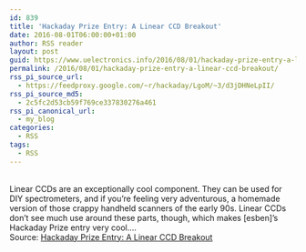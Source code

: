 ```yaml
---
id: 839
title: 'Hackaday Prize Entry: A Linear CCD Breakout'
date: 2016-08-01T06:00:00+01:00
author: RSS reader
layout: post
guid: https://www.uelectronics.info/2016/08/01/hackaday-prize-entry-a-linear-ccd-breakout/
permalink: /2016/08/01/hackaday-prize-entry-a-linear-ccd-breakout/
rss_pi_source_url:
  - https://feedproxy.google.com/~r/hackaday/LgoM/~3/d3jDHNeLpII/
rss_pi_source_md5:
  - 2c5fc2d53cb59f769ce337830276a461
rss_pi_canonical_url:
  - my_blog
categories:
  - RSS
tags:
  - RSS
---
```

&#013;  
Linear CCDs are an exceptionally cool component. They can be used for DIY spectrometers, and if you’re feeling very adventurous, a homemade version of those crappy handheld scanners of the early 90s. Linear CCDs don’t see much use around these parts, though, which makes [esben]’s Hackaday Prize entry very cool.…&#013;  
Source: <a href="https://feedproxy.google.com/~r/hackaday/LgoM/~3/d3jDHNeLpII/" target="_blank">Hackaday Prize Entry: A Linear CCD Breakout</a>